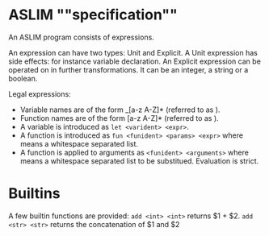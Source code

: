 # ASLIM ""specification""

An ASLIM program consists of expressions.

An expression can have two types: Unit and Explicit.
A Unit expression has side effects: for instance variable declaration.
An Explicit expression can be operated on in further transformations. It can be an
integer, a string or a boolean.

Legal expressions:
  * Variable names are of the form _[a-z A-Z]* (referred to as <varident>).
  * Function names are of the form [a-z A-Z]* (referred to as <funident>).
  * A variable is introduced as `let <varident> <expr>`.
  * A function is introduced as `fun <funident> <params> <expr>`
    where <params> means a whitespace separated <varident> list.
  * A function is applied to arguments as `<funident> <arguments>`
    where <arguments> means a whitespace separated <expr> list to be substitued.
    Evaluation is strict.

# Builtins

A few builtin functions are provided:
`add <int> <int>` returns $1 + $2.
`add <str> <str>` returns the concatenation of $1 and $2
